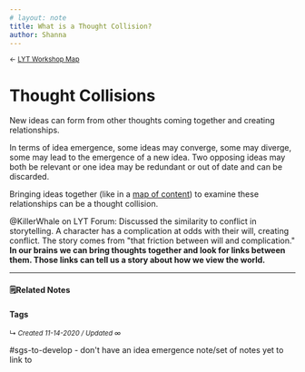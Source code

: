 ```yaml
---
# layout: note
title: What is a Thought Collision?
author: Shanna
---
```


<small>← [LYT Workshop Map](zk-public/-lyt-workshop-map.md)</small>

# Thought Collisions

New ideas can form from other thoughts coming together and creating relationships.

In terms of idea emergence, some ideas may converge, some may diverge, some may lead to the emergence of a new idea. Two opposing ideas may both be relevant or one idea may be redundant or out of date and can be discarded.

Bringing ideas together (like in a [map of content](zk-public/map-of-content-explained)) to examine these relationships can be a thought collision.


@KillerWhale on LYT Forum:
Discussed the similarity to conflict in storytelling. A character has a complication at odds with their will, creating conflict. The story comes from "that friction between will and complication." **In our brains we can bring thoughts together and look for links between them. Those links can tell us a story about how we view the world.**


------------------------


#### 🗒Related Notes



#### Tags


<small>↳ <i>Created 11-14-2020 / Updated ∞ </i></small>

#sgs-to-develop - don't have an idea emergence note/set of notes yet to link to



